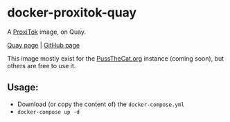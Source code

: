 # docker-proxitok-quay

A [ProxiTok](https://github.com/pablouser1/ProxiTok) image, on Quay.

[Quay page](https://quay.io/repository/pussthecatorg/proxitok) | [GitHub page](https://github.com/PussTheCat-org/docker-proxitok-quay)

This image mostly exist for the [PussTheCat.org](https://pussthecat.org/) instance (coming soon), but others are free to use it.

## Usage:

- Download (or copy the content of) the `docker-compose.yml`
- `docker-compose up -d`
